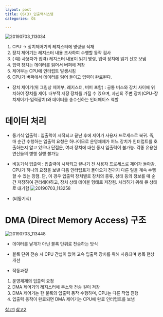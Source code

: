 ```yaml
---
layout: post
title: OS(3)_입출력시스템
categories: OS

---
```



![20190703_113034](https://user-images.githubusercontent.com/47915302/60558984-006f8d80-9d86-11e9-8875-848b1b97199f.png)


1. CPU -> 장치제어기의 레지스터에 명령을 적재
2. 장치 제어기는 레지스터 내용 조사하여 수행할 동작 검사
3. ( 예) 사용자가 입력) 레지스터 내용이 읽기 명령, 입력 장치에 읽기 신호 보냄
4. 입력 장치는 데이터를 읽어서 버퍼에 저장
5. 제어부는 CPU에 인터럽트 발생시킴
6. CPU가 버퍼에서 데이터를 읽어 들이고 입력이 완료된다.

* 장치 제어기(위 그림상 제어부, 레지스터, 버퍼 포함) : 공통 버스와 장치 사이에 위치하여 장치를 제어. 내부적 저장 장치를 가질 수 있으며, 자신의 주변 장치(CPU-장치제어기-입력장치)와 데이터를 송수신하는 인터페이스 역할


# 데이터 처리 

* 동기식 입출력 : 입출력이 시작되고 끝난 후에 제어가 사용자 프로세스로 복귀. 즉, 매 순간 수행하는 입출력 요청은 하나이므로 운영체제가 어느 장치가 인터럽트를 호출하는지 알고 있으나 단점은, 여러 장치에 대한 동시 입출력이 불가능. 각종 유용한 연산들의 병행 실행 불가능



* 비동기식 입출력 : 입출력이 시작되고 끝나기 전 사용자 프로세스로 제어가 돌아감. CPU가 하나의 요청을 보낸 다음 인터럽트가 돌아오기 전까지 다른 일을 계속 수행할 수 있는 장점. 단, 이 경우 입출력 장치별로 장치의 종류, 상태 등의 정보를 매 순간 저장하여 관리해야하고, 장치 상태 테이블 형태로 저장됨. 처리하기 위해 큐 상태로 대기함 
![20190703_113258](https://user-images.githubusercontent.com/47915302/60559066-517f8180-9d86-11e9-899e-6ee20dde0dd8.png)
* (비동기식)

# DMA (Direct Memory Access) 구조

 ![20190703_113448](https://user-images.githubusercontent.com/47915302/60559198-b20ebe80-9d86-11e9-9ce2-7f8f31e0af2e.png)

* 데이터를 낱개가 아닌 블록 단위로 전송하는 방식
* 블록 단위 전송 시 CPU 간섭이 없어 고속 입출력 장치를 위해 사용되며 병목 현상 개선

* 작동과정
1. 운영체제의 입출력 요청
2. DMA 제어기의 레지스터에 주소와 전송 길이 저장
3. DMA 제어기는 한 불록의 입출력 동작 수행하며, CPU는 다른 작업 진행
4. 입출력 동작이 완료되면 DMA 제어기는 CPU에 완료 인터럽트를 보냄
 
 [참고1] [참고2]
 
 [참고1]: https://www.youtube.com/watch?v=xOIb5OrgNdg
 [참고2]: http://blog.naver.com/PostView.nhn?blogId=ljh0326s&logNo=220888564291

